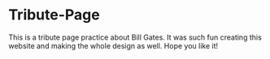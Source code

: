 # Tribute-Page
This is a tribute page practice about Bill Gates. It was such fun creating this website and making the whole design as well. Hope you like it!   
